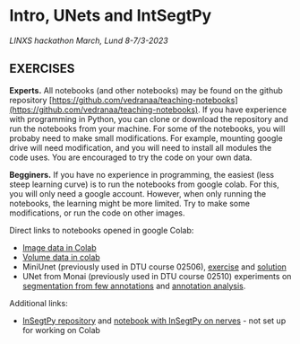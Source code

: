 # Intro, UNets and IntSegtPy
*LINXS hackathon March, Lund 8-7/3-2023*


## EXERCISES

**Experts.** All notebooks (and other notebooks) may be found on the github repository [https://github.com/vedranaa/teaching-notebooks](https://github.com/vedranaa/teaching-notebooks). If you have experience with programming in Python, you can clone or download the repository and run the notebooks from your machine. For some of the notebooks, you will probaby need to make small modifications. For example, mounting google drive will need modification, and you will need to install all modules the code uses. You are encouraged to try the code on your own data.

**Begginers.** If you have no experience in programming, the easiest (less steep learning curve) is to run the notebooks from google colab. For this, you will only need a google account. However, when only running the notebooks, the learning might be more limited. Try to make some modifications, or run the code on other images.

Direct links to notebooks opened in google Colab:
- [Image data in Colab](https://colab.research.google.com/github/vedranaa/teaching-notebooks/blob/main/Image_data_in_Colab.ipynb)
- [Volume data in colab](https://colab.research.google.com/github/vedranaa/teaching-notebooks/blob/main/Volume_data_in_colab.ipynb)
- MiniUnet (previously used in DTU course 02506), [exercise](https://colab.research.google.com/github/vedranaa/teaching-notebooks/blob/main/02506_week10_MiniUnet.ipynb) and [solution](https://colab.research.google.com/github/vedranaa/teaching-notebooks/blob/main/02506_week10_MiniUnet_Solutions.ipynb)
- UNet from Monai (previously used in DTU course 02510) experiments on [segmentation from few annotations](https://colab.research.google.com/github/vedranaa/teaching-notebooks/blob/main/02510_nerves_segmentation.ipynb) and [annotation analysis](https://colab.research.google.com/github/vedranaa/teaching-notebooks/blob/main/02510_annotation_analysis.ipynb).


Additional links:
- [InSegtPy repository](https://github.com/vedranaa/insegtpy) and [notebook with InSegtPy on nerves](https://github.com/vedranaa/insegtpy/blob/main/notebooks/Multiscale%20Gauss%20features%20InSegt%20on%20nerves.ipynb) - not set up for working on Colab
